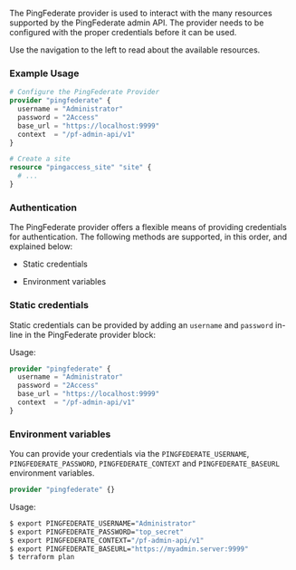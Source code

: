 The PingFederate provider is used to interact with the many resources supported by the PingFederate admin API. The provider needs to be configured with the proper credentials before it can be used.

Use the navigation to the left to read about the available resources.


### Example Usage
```terraform
# Configure the PingFederate Provider
provider "pingfederate" {
  username = "Administrator"
  password = "2Access"
  base_url = "https://localhost:9999"
  context  = "/pf-admin-api/v1"
}

# Create a site
resource "pingaccess_site" "site" {
  # ...
}
```

### Authentication

The PingFederate provider offers a flexible means of providing credentials for authentication. The following methods are supported, in this order, and explained below:

- Static credentials

- Environment variables

### Static credentials
Static credentials can be provided by adding an `username` and `password` in-line in the PingFederate provider block:

Usage:
```terraform
provider "pingfederate" {
  username = "Administrator"
  password = "2Access"
  base_url = "https://localhost:9999"
  context  = "/pf-admin-api/v1"
}
```

### Environment variables
You can provide your credentials via the `PINGFEDERATE_USERNAME`, `PINGFEDERATE_PASSWORD`, `PINGFEDERATE_CONTEXT` and `PINGFEDERATE_BASEURL` environment variables.

```terraform
provider "pingfederate" {}
```

Usage:
```bash
$ export PINGFEDERATE_USERNAME="Administrator"
$ export PINGFEDERATE_PASSWORD="top_secret"
$ export PINGFEDERATE_CONTEXT="/pf-admin-api/v1"
$ export PINGFEDERATE_BASEURL="https://myadmin.server:9999"
$ terraform plan
```
